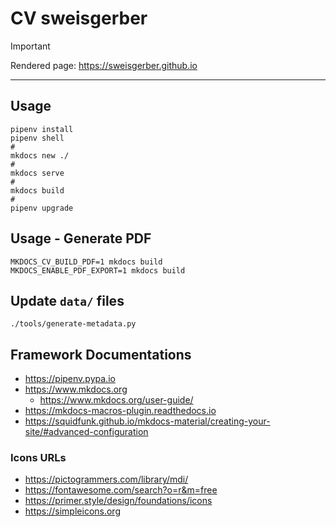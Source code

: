 # CV sweisgerber

> [!IMPORTANT]
> Rendered page: https://sweisgerber.github.io

-----

## Usage

```shell
pipenv install
pipenv shell
#
mkdocs new ./
#
mkdocs serve
#
mkdocs build
#
pipenv upgrade
```

## Usage - Generate PDF

```shell
MKDOCS_CV_BUILD_PDF=1 mkdocs build
MKDOCS_ENABLE_PDF_EXPORT=1 mkdocs build

```

## Update `data/` files

```shell
./tools/generate-metadata.py
```

## Framework Documentations
- https://pipenv.pypa.io
- https://www.mkdocs.org
  - https://www.mkdocs.org/user-guide/
- https://mkdocs-macros-plugin.readthedocs.io
- https://squidfunk.github.io/mkdocs-material/creating-your-site/#advanced-configuration 

### Icons URLs

- https://pictogrammers.com/library/mdi/
- https://fontawesome.com/search?o=r&m=free
- https://primer.style/design/foundations/icons
- https://simpleicons.org
